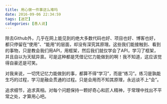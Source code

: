 ```yaml
---
title: 用心做一件事这么难吗
date: 2016-09-06 22:34:59
tags: [迷茫]
categories: [愚人说]
---
```

除去Github外，几乎在网上能见到的绝大多数代码也好、项目也好、博客也好，都只停留在“使用”、“能用”的层面，却没有深究其原理。这些我们能接触到、看到的事物，只是教会我们用API，用框架，然后我们就仅学会了API，学习了框架，并且自以为天赋异禀。可是这种都是凭借记忆力能做到的啊！我不知道，这应该觉得自豪还是可笑。

对我来说，一切凭记忆力能做到的事，都算不得“学习”，而是“练习”。练习是孰能生巧的过程，学习是融会贯通的过程。只是会用而不知其原理，永远谈不上“会”。

追求细节，追求真相。对每个问题保持一颗好奇心和匠人精神，于常理中找出不平常之处，才算用心吧。

